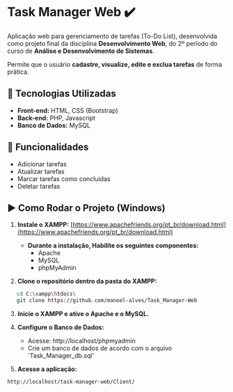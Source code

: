 # Task Manager Web :heavy_check_mark:

Aplicação web para gerenciamento de tarefas (To-Do List), desenvolvida como projeto final da disciplina **Desenvolvimento Web**, do 2º período do curso de **Análise e Desenvolvimento de Sistemas**. 

Permite que o usuário **cadastre, visualize, edite e exclua tarefas** de forma prática.

## 🚀 Tecnologias Utilizadas

- **Front-end:** HTML, CSS (Bootstrap)
- **Back-end:** PHP, Javascript
- **Banco de Dados:** MySQL

## 🎯 Funcionalidades

- Adicionar tarefas
- Atualizar tarefas
- Marcar tarefas como concluídas
- Deletar tarefas

## ▶️ Como Rodar o Projeto (Windows)

1. **Instale o XAMPP:**
[https://www.apachefriends.org/pt_br/download.html](https://www.apachefriends.org/pt_br/download.html)

	- **Durante a instalação, Habilite os seguintes componentes:** 
		- Apache
 		- MySQL
  		- phpMyAdmin 

2. **Clone o repositório dentro da pasta do XAMPP:**
```bash
   cd C:\xampp\htdocs\
   git clone https://github.com/manoel-alves/Task_Manager-Web
```

3. **Inicie o XAMPP e ative o Apache e o MySQL.**

4. **Configure o Banco de Dados:**
	- Acesse: http://localhost/phpmyadmin
 	- Crie um banco de dados de acordo com o arquivo 'Task_Manager_db.sql'

6. **Acesse a aplicação:**
```
http://localhost/task-manager-web/Client/
```
